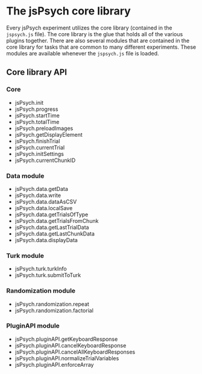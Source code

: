 # The jsPsych core library

Every jsPsych experiment utilizes the core library (contained in the `jspsych.js` file). The core library is the glue that holds all of the various plugins together. There are also several modules that are contained in the core library for tasks that are common to many different experiments. These modules are available whenever the `jspsych.js` file is loaded.

## Core library API

### Core

* jsPsych.init
* jsPsych.progress
* jsPsych.startTime
* jsPsych.totalTime
* jsPsych.preloadImages
* jsPsych.getDisplayElement
* jsPsych.finishTrial
* jsPsych.currentTrial
* jsPsych.initSettings
* jsPsych.currentChunkID

### Data module

* jsPsych.data.getData
* jsPsych.data.write
* jsPsych.data.dataAsCSV
* jsPsych.data.localSave
* jsPsych.data.getTrialsOfType
* jsPsych.data.getTrialsFromChunk
* jsPsych.data.getLastTrialData
* jsPsych.data.getLastChunkData
* jsPsych.data.displayData

### Turk module

* jsPsych.turk.turkInfo
* jsPsych.turk.submitToTurk

### Randomization module

* jsPsych.randomization.repeat
* jsPsych.randomization.factorial

### PluginAPI module

* jsPsych.pluginAPI.getKeyboardResponse
* jsPsych.pluginAPI.cancelKeyboardResponse
* jsPsych.pluginAPI.cancelAllKeyboardResponses
* jsPsych.pluginAPI.normalizeTrialVariables
* jsPsych.pluginAPI.enforceArray



